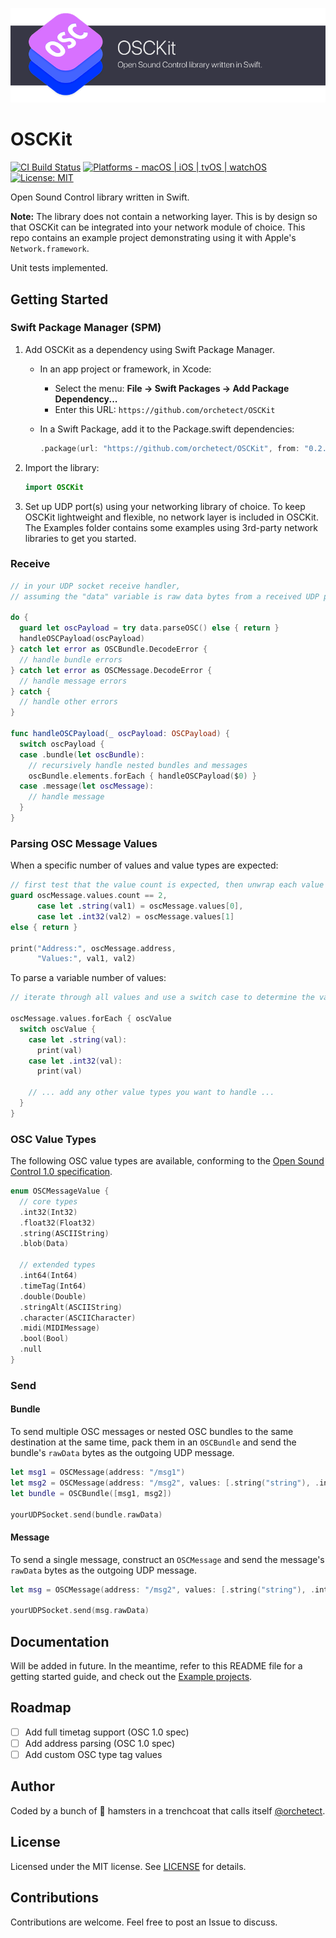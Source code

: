 ![OSCKit](Images/osckit-banner.png)

# OSCKit

[![CI Build Status](https://github.com/orchetect/OSCKit/actions/workflows/build.yml/badge.svg)](https://github.com/orchetect/OSCKit/actions/workflows/build.yml) [![Platforms - macOS | iOS | tvOS | watchOS](https://img.shields.io/badge/platforms-macOS%2010.12%2B%20|%20iOS%2010%2B%20|%20tvOS%2010%2B%20|%20watchOS%203%2B%20-lightgrey.svg?style=flat)](https://developer.apple.com/swift) [![License: MIT](http://img.shields.io/badge/license-MIT-lightgrey.svg?style=flat)](https://github.com/orchetect/OSCKit/blob/main/LICENSE)

Open Sound Control library written in Swift.

**Note:** The library does not contain a networking layer. This is by design so that OSCKit can be integrated into your network module of choice. This repo contains an example project demonstrating using it with Apple's `Network.framework`.

Unit tests implemented.

## Getting Started

### Swift Package Manager (SPM)

1. Add OSCKit as a dependency using Swift Package Manager.
   - In an app project or framework, in Xcode:
     - Select the menu: **File → Swift Packages → Add Package Dependency...**
     - Enter this URL: `https://github.com/orchetect/OSCKit`
   
   - In a Swift Package, add it to the Package.swift dependencies:
     ```swift
     .package(url: "https://github.com/orchetect/OSCKit", from: "0.2.2")
     ```

2. Import the library:
   ```swift
   import OSCKit
   ```

3. Set up UDP port(s) using your networking library of choice. To keep OSCKit lightweight and flexible, no network layer is included in OSCKit. The Examples folder contains some examples using 3rd-party network libraries to get you started.
   
### Receive

```swift
// in your UDP socket receive handler,
// assuming the "data" variable is raw data bytes from a received UDP packet:

do {
  guard let oscPayload = try data.parseOSC() else { return }
  handleOSCPayload(oscPayload)
} catch let error as OSCBundle.DecodeError {
  // handle bundle errors
} catch let error as OSCMessage.DecodeError {
  // handle message errors
} catch {
  // handle other errors
}

func handleOSCPayload(_ oscPayload: OSCPayload) {
  switch oscPayload {
  case .bundle(let oscBundle):
    // recursively handle nested bundles and messages
    oscBundle.elements.forEach { handleOSCPayload($0) }
  case .message(let oscMessage):
    // handle message
  }
}
```

### Parsing OSC Message Values

When a specific number of values and value types are expected:

```swift
// first test that the value count is expected, then unwrap each value
guard oscMessage.values.count == 2,
      case let .string(val1) = oscMessage.values[0],
      case let .int32(val2) = oscMessage.values[1]
else { return }

print("Address:", oscMessage.address, 
      "Values:", val1, val2)
```

To parse a variable number of values:

```swift
// iterate through all values and use a switch case to determine the value type

oscMessage.values.forEach { oscValue
  switch oscValue {
    case let .string(val):
      print(val)
    case let .int32(val):
      print(val)
      
    // ... add any other value types you want to handle ...
  }
}
```

### OSC Value Types

The following OSC value types are available, conforming to the [Open Sound Control 1.0 specification](http://opensoundcontrol.org/spec-1_0.html).

```swift
enum OSCMessageValue {
  // core types
  .int32(Int32)
  .float32(Float32)
  .string(ASCIIString)
  .blob(Data)
  
  // extended types
  .int64(Int64)
  .timeTag(Int64)
  .double(Double)
  .stringAlt(ASCIIString)
  .character(ASCIICharacter)
  .midi(MIDIMessage)
  .bool(Bool)
  .null
}
```

### Send

#### Bundle

To send multiple OSC messages or nested OSC bundles to the same destination at the same time, pack them in an `OSCBundle` and send the bundle's `rawData` bytes as the outgoing UDP message.

```swift
let msg1 = OSCMessage(address: "/msg1")
let msg2 = OSCMessage(address: "/msg2", values: [.string("string"), .int32(123)])
let bundle = OSCBundle([msg1, msg2])

yourUDPSocket.send(bundle.rawData)
```

#### Message

To send a single message, construct an `OSCMessage` and send the message's `rawData` bytes as the outgoing UDP message.

```swift
let msg = OSCMessage(address: "/msg2", values: [.string("string"), .int32(123)])

yourUDPSocket.send(msg.rawData)
```

## Documentation

Will be added in future. In the meantime, refer to this README file for a getting started guide, and check out the [Example projects](Examples).

## Roadmap

- [ ] Add full timetag support (OSC 1.0 spec)
- [ ] Add address parsing (OSC 1.0 spec)
- [ ] Add custom OSC type tag values

## Author

Coded by a bunch of 🐹 hamsters in a trenchcoat that calls itself [@orchetect](https://github.com/orchetect).

## License

Licensed under the MIT license. See [LICENSE](https://github.com/orchetect/OSCKit/blob/master/LICENSE) for details.

## Contributions

Contributions are welcome. Feel free to post an Issue to discuss.
